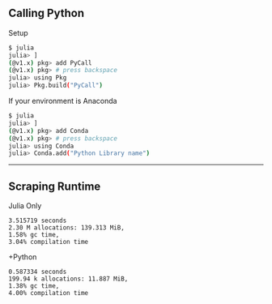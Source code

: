## Calling Python

Setup

```bash
$ julia
julia> ]
(@v1.x) pkg> add PyCall
(@v1.x) pkg> # press backspace
julia> using Pkg
julia> Pkg.build("PyCall")
```

If your environment is Anaconda

```bash
$ julia
julia> ]
(@v1.x) pkg> add Conda
(@v1.x) pkg> # press backspace
julia> using Conda
julia> Conda.add("Python Library name")
```

***

## Scraping Runtime

Julia Only
```
3.515719 seconds
2.30 M allocations: 139.313 MiB, 
1.58% gc time, 
3.04% compilation time
```

+Python
```
0.587334 seconds
199.94 k allocations: 11.887 MiB,
1.38% gc time,
4.00% compilation time
```